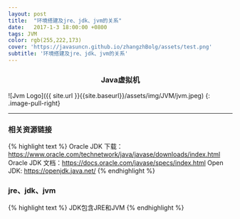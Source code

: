 ```yaml
---
layout: post
title:  "环境搭建及jre、jdk、jvm的关系"
date:   2017-1-3 18:00:00 +0800
tags: JVM
color: rgb(255,222,173)
cover: 'https://javasuncn.github.io/zhangzhBolg/assets/test.png'
subtitle: '环境搭建及jre、jdk、jvm的关系'
---
```


<div style="text-align: center;"><b><h3>Java虚拟机</h3></b></div>

![Jvm Logo]({{ site.url }}{{site.baseurl}}/assets/img/JVM/jvm.jpeg)
{: .image-pull-right}

------------------------
### **相关资源链接**
{% highlight text %} 
    Oracle JDK 下载：https://www.oracle.com/technetwork/java/javase/downloads/index.html
    Oracle JDK 文档：https://docs.oracle.com/javase/specs/index.html
    Open JDK: https://openjdk.java.net/
{% endhighlight %}

### **jre、jdk、jvm**
{% highlight text %} 
    JDK包含JRE和JVM
{% endhighlight %}







